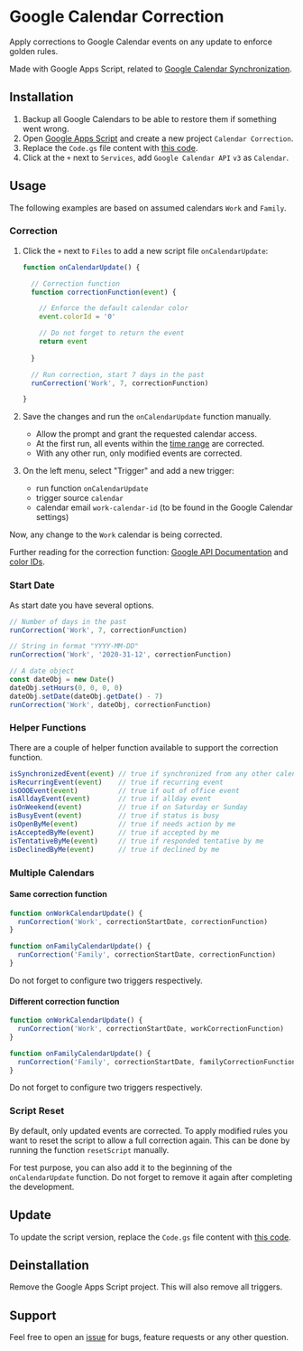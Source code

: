 # Google Calendar Correction

Apply corrections to Google Calendar events on any update to enforce golden rules.

Made with Google Apps Script, related to [Google Calendar Synchronization](https://github.com/scriptPilot/google-calendar-synchronization).

## Installation

1. Backup all Google Calendars to be able to restore them if something went wrong.
2. Open [Google Apps Script](https://script.google.com/) and create a new project `Calendar Correction`.
3. Replace the `Code.gs` file content with [this code](https://raw.githubusercontent.com/scriptPilot/google-calendar-correction/refs/heads/main/dist/Code.gs).
4. Click at the `+` next to `Services`, add `Google Calendar API` `v3` as `Calendar`.

## Usage

The following examples are based on assumed calendars `Work` and `Family`.

### Correction

1. Click the `+` next to `Files` to add a new script file `onCalendarUpdate`:

    ```js
    function onCalendarUpdate() {

      // Correction function
      function correctionFunction(event) {

        // Enforce the default calendar color
        event.colorId = '0'

        // Do not forget to return the event
        return event
        
      }

      // Run correction, start 7 days in the past
      runCorrection('Work', 7, correctionFunction)

    }
    ```

2. Save the changes and run the `onCalendarUpdate` function manually.

    - Allow the prompt and grant the requested calendar access.
    - At the first run, all events within the [time range](#time-range) are corrected.
    - With any other run, only modified events are corrected.

3. On the left menu, select "Trigger" and add a new trigger:

    - run function `onCalendarUpdate`
    - trigger source `calendar`
    - calendar email `work-calendar-id` (to be found in the Google Calendar settings)

Now, any change to the `Work` calendar is being corrected.

Further reading for the correction function: [Google API Documentation](https://developers.google.com/calendar/api/v3/reference/events) and [color IDs](https://storage.googleapis.com/support-forums-api/attachment/message-114058730-1008415079352027267.jpg).

### Start Date

As start date you have several options.

```js
// Number of days in the past
runCorrection('Work', 7, correctionFunction)

// String in format "YYYY-MM-DD"
runCorrection('Work', '2020-31-12', correctionFunction)

// A date object
const dateObj = new Date()
dateObj.setHours(0, 0, 0, 0)
dateObj.setDate(dateObj.getDate() - 7)
runCorrection('Work', dateObj, correctionFunction)

```

### Helper Functions

There are a couple of helper function available to support the correction function.

```js
isSynchronizedEvent(event) // true if synchronized from any other calendar
isRecurringEvent(event)    // true if recurring event
isOOOEvent(event)          // true if out of office event
isAlldayEvent(event)       // true if allday event
isOnWeekend(event)         // true if on Saturday or Sunday
isBusyEvent(event)         // true if status is busy
isOpenByMe(event)          // true if needs action by me
isAcceptedByMe(event)      // true if accepted by me
isTentativeByMe(event)     // true if responded tentative by me
isDeclinedByMe(event)      // true if declined by me
```

### Multiple Calendars

#### Same correction function

```js
function onWorkCalendarUpdate() {
  runCorrection('Work', correctionStartDate, correctionFunction)
}

function onFamilyCalendarUpdate() {
  runCorrection('Family', correctionStartDate, correctionFunction)
}
```

Do not forget to configure two triggers respectively.

#### Different correction function

```js
function onWorkCalendarUpdate() {
  runCorrection('Work', correctionStartDate, workCorrectionFunction)
}

function onFamilyCalendarUpdate() {
  runCorrection('Family', correctionStartDate, familyCorrectionFunction)
}
```

Do not forget to configure two triggers respectively.

### Script Reset

By default, only updated events are corrected. To apply modified rules you want to reset the script to allow a full correction again. This can be done by running the function `resetScript` manually.

For test purpose, you can also add it to the beginning of the `onCalendarUpdate` function. Do not forget to remove it again after completing the development.

## Update

To update the script version, replace the `Code.gs` file content with [this code](https://raw.githubusercontent.com/scriptPilot/google-calendar-correction/refs/heads/main/dist/Code.gs).

## Deinstallation

Remove the Google Apps Script project. This will also remove all triggers.

## Support

Feel free to open an [issue](https://github.com/scriptPilot/google-calendar-correction/issues) for bugs, feature requests or any other question.
